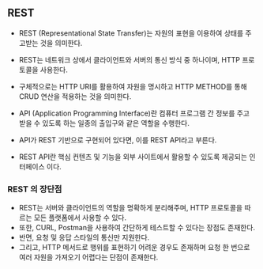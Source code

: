 ## REST
- REST (Representational State Transfer)는 자원의 표현을 이용하여 상태를 주고받는 것을 의미한다.
- REST는 네트워크 상에서 클라이언트와 서버의 통신 방식 중 하나이며, HTTP 프로토콜을 사용한다.
- 구체적으로는 HTTP URI를 활용하여 자원을 명시하고 HTTP METHOD를 통해 CRUD 연산을 적용하는 것을 의미한다.

- API (Application Programming Interface)란 컴퓨터 프로그램 간 정보를 주고 받을 수 있도록 하는 일종의 출입구와 같은 역할을 수행한다.
- API가 REST 기반으로 구현되어 있다면, 이를 REST API라고 부른다.
- REST API란 핵심 컨텐츠 및 기능을 외부 사이트에서 활용할 수 있도록 제공되는 인터페이스 이다.

### REST 의 장단점
- REST는 서버와 클라이언트의 역할을 명확하게 분리해주며, HTTP 프로토콜을 따르는 모든 플랫폼에서 사용할 수 있다.
- 또한, CURL, Postman을 사용하여 간단하게 테스트할 수 있다는 장점도 존재한다.
- 반면, 요청 및 응답 스타일의 통신만 지원한다.
- 그리고, HTTP 메서드로 행위를 표현하기 어려운 경우도 존재하며 요청 한 번으로 여러 자원을 가져오기 어렵다는 단점이 존재한다.
